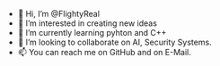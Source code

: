 - 👋 Hi, I’m @FlightyReal
- 👀 I’m interested in creating new ideas
- 🌱 I’m currently learning pyhton and C++
- 💞️ I’m looking to collaborate on AI, Security Systems.
- 📫 You can reach me on GitHub and on E-Mail.

<!---
FlightyReal/FlightyReal is a ✨ special ✨ repository because its `README.md` (this file) appears on your GitHub profile.
You can click the Preview link to take a look at your changes.
--->
